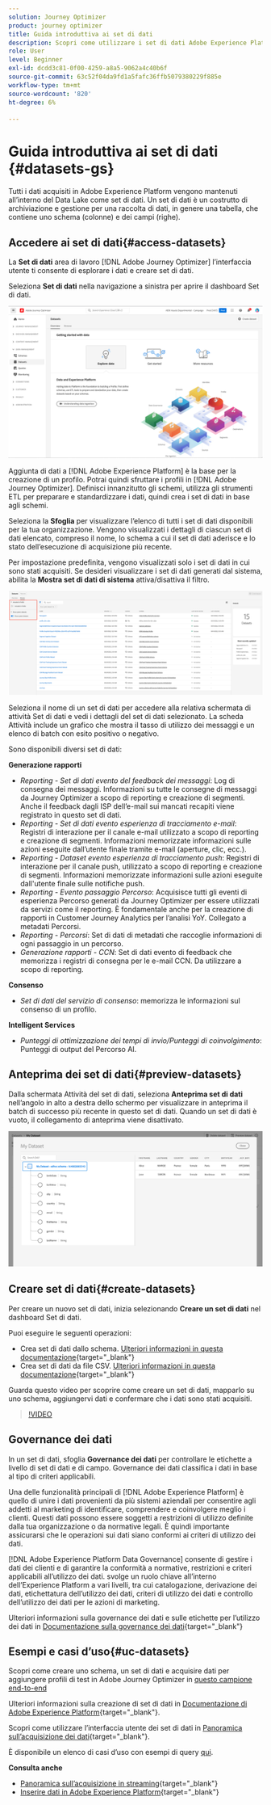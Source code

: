 ```yaml
---
solution: Journey Optimizer
product: journey optimizer
title: Guida introduttiva ai set di dati
description: Scopri come utilizzare i set di dati Adobe Experience Platform in Adobe Journey Optimizer
role: User
level: Beginner
exl-id: dcdd3c81-0f00-4259-a8a5-9062a4c40b6f
source-git-commit: 63c52f04da9fd1a5fafc36ffb5079380229f885e
workflow-type: tm+mt
source-wordcount: '820'
ht-degree: 6%

---
```


# Guida introduttiva ai set di dati {#datasets-gs}

Tutti i dati acquisiti in Adobe Experience Platform vengono mantenuti all’interno del Data Lake come set di dati. Un set di dati è un costrutto di archiviazione e gestione per una raccolta di dati, in genere una tabella, che contiene uno schema (colonne) e dei campi (righe).

## Accedere ai set di dati{#access-datasets}

La **Set di dati** area di lavoro [!DNL Adobe Journey Optimizer] l’interfaccia utente ti consente di esplorare i dati e creare set di dati.

Seleziona **Set di dati** nella navigazione a sinistra per aprire il dashboard Set di dati.

![](assets/datasets-home.png)

Aggiunta di dati a [!DNL Adobe Experience Platform] è la base per la creazione di un profilo. Potrai quindi sfruttare i profili in [!DNL Adobe Journey Optimizer]. Definisci innanzitutto gli schemi, utilizza gli strumenti ETL per preparare e standardizzare i dati, quindi crea i set di dati in base agli schemi.

Seleziona la **Sfoglia** per visualizzare l’elenco di tutti i set di dati disponibili per la tua organizzazione. Vengono visualizzati i dettagli di ciascun set di dati elencato, compreso il nome, lo schema a cui il set di dati aderisce e lo stato dell’esecuzione di acquisizione più recente.

Per impostazione predefinita, vengono visualizzati solo i set di dati in cui sono stati acquisiti. Se desideri visualizzare i set di dati generati dal sistema, abilita la **Mostra set di dati di sistema** attiva/disattiva il filtro.

![](assets/ajo-system-datasets.png)

Seleziona il nome di un set di dati per accedere alla relativa schermata di attività Set di dati e vedi i dettagli del set di dati selezionato. La scheda Attività include un grafico che mostra il tasso di utilizzo dei messaggi e un elenco di batch con esito positivo o negativo.

Sono disponibili diversi set di dati:

**Generazione rapporti**

* _Reporting - Set di dati evento del feedback dei messaggi_: Log di consegna dei messaggi. Informazioni su tutte le consegne di messaggi da Journey Optimizer a scopo di reporting e creazione di segmenti. Anche il feedback dagli ISP dell’e-mail sui mancati recapiti viene registrato in questo set di dati.
* _Reporting - Set di dati evento esperienza di tracciamento e-mail_: Registri di interazione per il canale e-mail utilizzato a scopo di reporting e creazione di segmenti. Informazioni memorizzate informazioni sulle azioni eseguite dall’utente finale tramite e-mail (aperture, clic, ecc.).
* _Reporting - Dataset evento esperienza di tracciamento push_: Registri di interazione per il canale push, utilizzato a scopo di reporting e creazione di segmenti. Informazioni memorizzate informazioni sulle azioni eseguite dall&#39;utente finale sulle notifiche push.
* _Reporting - Evento passaggio Percorso_: Acquisisce tutti gli eventi di esperienza Percorso generati da Journey Optimizer per essere utilizzati da servizi come il reporting. È fondamentale anche per la creazione di rapporti in Customer Journey Analytics per l’analisi YoY. Collegato a metadati Percorsi.
* _Reporting - Percorsi_: Set di dati di metadati che raccoglie informazioni di ogni passaggio in un percorso.
* _Generazione rapporti - CCN_: Set di dati evento di feedback che memorizza i registri di consegna per le e-mail CCN. Da utilizzare a scopo di reporting.

**Consenso**

* _Set di dati del servizio di consenso_: memorizza le informazioni sul consenso di un profilo.

**Intelligent Services**

* _Punteggi di ottimizzazione dei tempi di invio/Punteggi di coinvolgimento_: Punteggi di output del Percorso AI.

## Anteprima dei set di dati{#preview-datasets}

Dalla schermata Attività del set di dati, seleziona **Anteprima set di dati** nell’angolo in alto a destra dello schermo per visualizzare in anteprima il batch di successo più recente in questo set di dati. Quando un set di dati è vuoto, il collegamento di anteprima viene disattivato.

![](assets/dataset-preview.png)

## Creare set di dati{#create-datasets}

Per creare un nuovo set di dati, inizia selezionando **Creare un set di dati** nel dashboard Set di dati.

Puoi eseguire le seguenti operazioni:

* Crea set di dati dallo schema. [Ulteriori informazioni in questa documentazione](https://experienceleague.adobe.com/docs/experience-platform/catalog/datasets/user-guide.html?lang=en#schema){target=&quot;_blank&quot;}
* Crea set di dati da file CSV. [Ulteriori informazioni in questa documentazione](https://experienceleague.adobe.com/docs/experience-platform/ingestion/tutorials/map-a-csv-file.html){target=&quot;_blank&quot;}

Guarda questo video per scoprire come creare un set di dati, mapparlo su uno schema, aggiungervi dati e confermare che i dati sono stati acquisiti.

>[!VIDEO](https://video.tv.adobe.com/v/334293?quality=12)

## Governance dei dati

In un set di dati, sfoglia **Governance dei dati** per controllare le etichette a livello di set di dati e di campo. Governance dei dati classifica i dati in base al tipo di criteri applicabili.

Una delle funzionalità principali di [!DNL Adobe Experience Platform] è quello di unire i dati provenienti da più sistemi aziendali per consentire agli addetti al marketing di identificare, comprendere e coinvolgere meglio i clienti. Questi dati possono essere soggetti a restrizioni di utilizzo definite dalla tua organizzazione o da normative legali. È quindi importante assicurarsi che le operazioni sui dati siano conformi ai criteri di utilizzo dei dati.

[!DNL Adobe Experience Platform Data Governance] consente di gestire i dati dei clienti e di garantire la conformità a normative, restrizioni e criteri applicabili all’utilizzo dei dati. svolge un ruolo chiave all’interno dell’Experience Platform a vari livelli, tra cui catalogazione, derivazione dei dati, etichettatura dell’utilizzo dei dati, criteri di utilizzo dei dati e controllo dell’utilizzo dei dati per le azioni di marketing.

Ulteriori informazioni sulla governance dei dati e sulle etichette per l’utilizzo dei dati in [Documentazione sulla governance dei dati](https://experienceleague.adobe.com/docs/experience-platform/data-governance/labels/user-guide.html){target=&quot;_blank&quot;}

## Esempi e casi d’uso{#uc-datasets}

Scopri come creare uno schema, un set di dati e acquisire dati per aggiungere profili di test in Adobe Journey Optimizer in [questo campione end-to-end](../segment/creating-test-profiles.md)

Ulteriori informazioni sulla creazione di set di dati in [Documentazione di Adobe Experience Platform](https://experienceleague.adobe.com/docs/experience-platform/catalog/datasets/overview.html?lang=it){target=&quot;_blank&quot;}.

Scopri come utilizzare l’interfaccia utente dei set di dati in [Panoramica sull’acquisizione dei dati](https://experienceleague.adobe.com/docs/experience-platform/ingestion/home.html?lang=it){target=&quot;_blank&quot;}.

È disponibile un elenco di casi d’uso con esempi di query [qui](../start/datasets-query-examples.md).

**Consulta anche**

* [Panoramica sull’acquisizione in streaming](https://experienceleague.adobe.com/docs/experience-platform/ingestion/streaming/overview.html?lang=it){target=&quot;_blank&quot;}
* [Inserire dati in Adobe Experience Platform](https://experienceleague.adobe.com/docs/experience-platform/ingestion/tutorials/ingest-batch-data.html){target=&quot;_blank&quot;}
